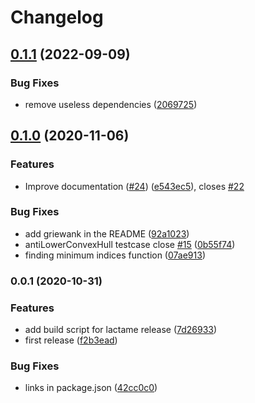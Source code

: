 # Changelog

## [0.1.1](https://github.com/mljs/direct/compare/v0.1.0...v0.1.1) (2022-09-09)


### Bug Fixes

* remove useless dependencies ([2069725](https://github.com/mljs/direct/commit/20697254f30e6c40babc8688c2f72dc18ae3e0df))

## [0.1.0](https://www.github.com/mljs/direct/compare/v0.0.1...v0.1.0) (2020-11-06)

### Features

- Improve documentation ([#24](https://www.github.com/mljs/direct/issues/24)) ([e543ec5](https://www.github.com/mljs/direct/commit/e543ec5f0a579cab2d6649ce682e1daea86cb290)), closes [#22](https://www.github.com/mljs/direct/issues/22)

### Bug Fixes

- add griewank in the README ([92a1023](https://www.github.com/mljs/direct/commit/92a1023898b352715a9134249465ff53df6cda90))
- antiLowerConvexHull testcase close [#15](https://www.github.com/mljs/direct/issues/15) ([0b55f74](https://www.github.com/mljs/direct/commit/0b55f74e3d7fe631a7b222038255b14de5faca2d))
- finding minimum indices function ([07ae913](https://www.github.com/mljs/direct/commit/07ae913321ee6c0f7dc24dcbabfe7cf22f31716c))

### 0.0.1 (2020-10-31)

### Features

- add build script for lactame release ([7d26933](https://www.github.com/mljs/direct/commit/7d26933f89cfb053065d0a82b9cfbd4458dd8946))
- first release ([f2b3ead](https://www.github.com/mljs/direct/commit/f2b3ead65aabdd065ee0d7334fe481bbd5c18aa2))

### Bug Fixes

- links in package.json ([42cc0c0](https://www.github.com/mljs/direct/commit/42cc0c0041a19a6c07a06bafb4630e553afc02f4))
